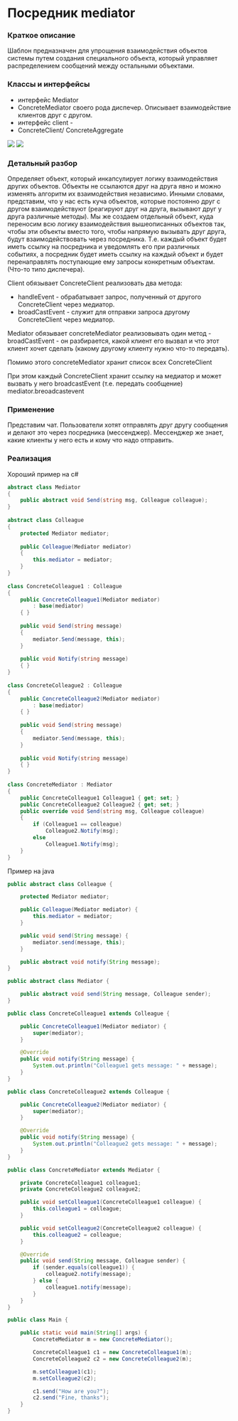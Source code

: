 # Посредник mediator
### Краткое описание
Шаблон предназначен для упрощения взаимодействия объектов системы путем создания специального объекта,
который управляет распределением сообщений между остальными объектами.

### Классы и интерфейсы
- интерфейс Mediator
- ConcreteMediator своего рода диспечер. Описывает взаимодействие клиентов друг с другом.
- интерфейс client - 
- ConcreteClient/ ConcreteAggregate 

![](https://metanit.com/sharp/patterns/pics/mediator.png)
![](https://habrastorage.org/r/w1560/getpro/habr/post_images/9c4/8eb/8ab/9c48eb8ab34d448fc5886c5c965de090.jpg)

### Детальный разбор
Определяет объект, который инкапсулирует логику взаимодействия других объектов. Объекты не ссылаются друг на друга явно 
и можно изменять алгоритм их взаимодействия независимо. Инными словами, представим, что у нас есть куча объектов,
которые постоянно друг с другом взаимодействуют (реагируют друг на друга, вызывают друг у друга различные методы).
Мы же создаем отдельный объект, куда переносим всю логику взаимодействия вышеописанных объектов так, чтобы эти объекты
вместо того, чтобы напрямую вызывать друг друга, будут взаимодействовать через посредника. Т.е. каждый объект будет иметь
ссылку на посредника и уведомлять его при различных событиях, а посредник будет иметь ссылку на каждый объект и будет перенаправлять
поступающие ему запросы конкретным объектам. (Что-то типо диспечера).

Client обязывает ConcreteClient реализовать два метода:
- handleEvent - обрабатывает запрос, полученный от другого ConcreteClient через медиатор.
- broadCastEvent - служит для отправки запроса другому ConcreteClient через медиатор.

Mediator обязывает concreteMediator реализовывать один метод - broadCastEvent - он разбирается, какой клиент его вызвал и что этот клиент хочет сделать (какому другому клиенту нужно что-то передать).

Помимо этого concreteMediator хранит список всех ConcreteClient

При этом каждый ConcreteClient хранит ссылку на медиатор и может вызвать у него broadcastEvent (т.е. передать сообщение) mediator.breoadcastevent
### Применение
Представим чат. Пользователи хотят отправлять друг другу сообщения и делают это через посредника (мессенджер). Мессенджер же знает, какие клиенты у него есть и кому что надо отправить.

### Реализация 
Хороший пример на c#
``` c#
abstract class Mediator
{
    public abstract void Send(string msg, Colleague colleague);
}
 
abstract class Colleague
{
    protected Mediator mediator;
 
    public Colleague(Mediator mediator)
    {
        this.mediator = mediator;
    }
}
 
class ConcreteColleague1 : Colleague
{
    public ConcreteColleague1(Mediator mediator)
        : base(mediator)
    { }
  
    public void Send(string message)
    {
        mediator.Send(message, this);
    }
  
    public void Notify(string message)
    { }
}
 
class ConcreteColleague2 : Colleague
{
    public ConcreteColleague2(Mediator mediator)
        : base(mediator)
    { }
  
    public void Send(string message)
    {
        mediator.Send(message, this);
    }
  
    public void Notify(string message)
    { }
}
 
class ConcreteMediator : Mediator
{
    public ConcreteColleague1 Colleague1 { get; set; }
    public ConcreteColleague2 Colleague2 { get; set; }
    public override void Send(string msg, Colleague colleague)
    {
        if (Colleague1 == colleague)
            Colleague2.Notify(msg);
        else
            Colleague1.Notify(msg);
    }
}
```

Пример на java
``` java
public abstract class Colleague {

    protected Mediator mediator;

    public Colleague(Mediator mediator) {
        this.mediator = mediator;
    }

    public void send(String message) {
        mediator.send(message, this);
    }

    public abstract void notify(String message);
}

public abstract class Mediator {

    public abstract void send(String message, Colleague sender);
}

public class ConcreteColleague1 extends Colleague {

    public ConcreteColleague1(Mediator mediator) {
        super(mediator);
    }

    @Override
    public void notify(String message) {
        System.out.println("Colleague1 gets message: " + message);
    }
}

public class ConcreteColleague2 extends Colleague {

    public ConcreteColleague2(Mediator mediator) {
        super(mediator);
    }

    @Override
    public void notify(String message) {
        System.out.println("Colleague2 gets message: " + message);
    }
}

public class ConcreteMediator extends Mediator {

    private ConcreteColleague1 colleague1;
    private ConcreteColleague2 colleague2;

    public void setColleague1(ConcreteColleague1 colleague) {
        this.colleague1 = colleague;
    }

    public void setColleague2(ConcreteColleague2 colleague) {
        this.colleague2 = colleague;
    }

    @Override
    public void send(String message, Colleague sender) {
        if (sender.equals(colleague1)) {
            colleague2.notify(message);
        } else {
            colleague1.notify(message);
        }
    }
}

public class Main {

    public static void main(String[] args) {
        ConcreteMediator m = new ConcreteMediator();

        ConcreteColleague1 c1 = new ConcreteColleague1(m);
        ConcreteColleague2 c2 = new ConcreteColleague2(m);

        m.setColleague1(c1);
        m.setColleague2(c2);

        c1.send("How are you?");
        c2.send("Fine, thanks");
    }
}
```
